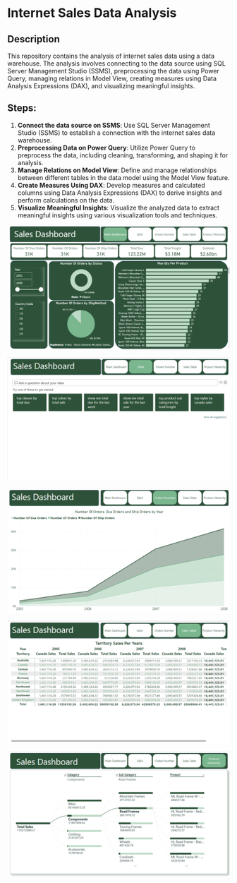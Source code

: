 # Internet Sales Data Analysis
## Description
This repository contains the analysis of internet sales data using a data warehouse. The analysis involves connecting to the data source using SQL Server Management Studio (SSMS), preprocessing the data using Power Query, managing relations in Model View, creating measures using Data Analysis Expressions (DAX), and visualizing meaningful insights.

## Steps:
1. **Connect the data source on SSMS**: 
Use SQL Server Management Studio (SSMS) to establish a connection with the internet sales data warehouse.
2. **Preprocessing Data on Power Query**: 
Utilize Power Query to preprocess the data, including cleaning, transforming, and shaping it for analysis.
3. **Manage Relations on Model View**: 
Define and manage relationships between different tables in the data model using the Model View feature.
4. **Create Measures Using DAX**: 
Develop measures and calculated columns using Data Analysis Expressions (DAX) to derive insights and perform calculations on the data.
5. **Visualize Meaningful Insights**: 
Visualize the analyzed data to extract meaningful insights using various visualization tools and techniques.


![Main Dashboard](https://github.com/sohilamohey/PowerBI_Tasks/blob/main/4.%20Internet%20Sales/1.%20Main%20Dashboard.png)


![Q&A](https://github.com/sohilamohey/PowerBI_Tasks/blob/main/4.%20Internet%20Sales/2.%20Q%26%20A.png)


![Orders Number](https://github.com/sohilamohey/PowerBI_Tasks/blob/main/4.%20Internet%20Sales/3.%20Orders%20Num.png)


![Sales Table](https://github.com/sohilamohey/PowerBI_Tasks/blob/main/4.%20Internet%20Sales/4.%20Sales%20Table.png)


![Product Hierarchy](https://github.com/sohilamohey/PowerBI_Tasks/blob/main/4.%20Internet%20Sales/5.%20Product%20Hierarchy.png)